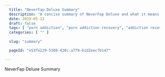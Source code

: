```yaml
---
  title: "NeverFap Deluxe Summary"
  description: "A concise summary of NeverFap Deluxe and what it means for your porn addiction recovery."
  date: 2019-05-12
  draft: false
  tags: [ "porn addiction", "porn addiction recovery", "addiction recovery", "addiction", "awareness", "nofap", "neverfap", "neverfap deluxe" ]
  categories: [ "" ]
  
  slug: "summary"

  pageId: "e53fe229-5388-420c-a779-b1d2eec7b147"
  
---
```


NeverFap Deluxe Summary